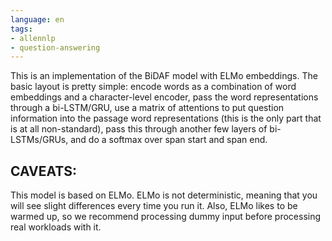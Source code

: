 ```yaml
---
language: en
tags:
- allennlp
- question-answering
---
```


This is an implementation of the BiDAF model with ELMo embeddings. The basic layout is pretty simple: encode words as a combination of word embeddings and a character-level encoder, pass the word representations through a bi-LSTM/GRU, use a matrix of attentions to put question information into the passage word representations (this is the only part that is at all non-standard), pass this through another few layers of bi-LSTMs/GRUs, and do a softmax over span start and span end.

CAVEATS:
------
This model is based on ELMo. ELMo is not deterministic, meaning that you will see slight differences every time you run it. Also, ELMo likes to be warmed up, so we recommend processing dummy input before processing real workloads with it.